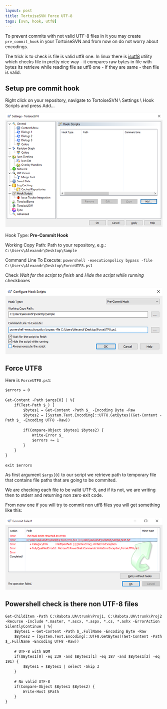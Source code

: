 ```yaml
---
layout: post
title: TortoiseSVN Force UTF-8
tags: [svn, hook, utf8]
---
```


To prevent commits with not valid UTF-8 files in it you may create `pre_commit_hook` in your TortoiseSVN and from now on do not worry about encodings.

The trick is to check is file is valid utf8 one. In linux there is [isutf8](https://github.com/madx/moreutils/blob/master/isutf8.c) utility which checks file in pretty nice way - it compares raw bytes in file with bytes its retrieve while reading file as utf8 one - if they are same - then file is valid.

Setup pre commit hook
---------------------

Right click on your repository, navigate to TortoiseSVN \ Settings \ Hook Scripts and press Add...

![TortoiseSVN Settings](/images/posts/force_utf8_tortoisesvn_settings.png)

Hook Type: __Pre-Commit Hook__

Working Copy Path: Path to your repository, e.g.: `C:\Users\Alexandr\Desktop\Sample`

Command Line To Execute: `powershell -executionpolicy bypass -file C:\Users\Alexandr\Desktop\ForceUTF8.ps1`

Check _Wait for the script to finish_ and _Hide the script while running_ checkboxes

![TortoiseSVN Adding Pre Commit Hook](/images/posts/force_utf8_tortoisesvn_add_hook.png)

Force UTF8
----------

Here is `ForceUTF8.ps1`:

	$errors = 0

	Get-Content -Path $args[0] | %{
	    if(Test-Path $_) {
	        $bytes1 = Get-Content -Path $_ -Encoding Byte -Raw
	        $bytes2 = [System.Text.Encoding]::UTF8.GetBytes((Get-Content -Path $_ -Encoding UTF8 -Raw))

	        if(Compare-Object $bytes1 $bytes2) {
	            Write-Error $_
	            $errors += 1
	        }
	    }
	}

	exit $errors

As first argument `$args[0]` to our script we retrieve path to temporary file that contains file paths that are going to be commited.

We are checking each file to be valid UTF-8, and if its not, we are writing then to stderr and returning non zero exit code.

From now one if you will try to commit non utf8 files you will get something like this:

![TortoiseSVN Pre Commit Hook Error Message](/images/posts/force_utf8_tortoisesvn_error.png)

Powershell check is there non UTF-8 files
-----------------------------------------

	Get-ChildItem -Path C:\Rabota.UA\trunk\Proj1, C:\Rabota.UA\trunk\Proj2 -Recurse -Include *.master, *.ascx, *.aspx, *.cs, *.ashx -ErrorAction SilentlyContinue | %{
	    $Bytes1 = Get-Content -Path $_.FullName -Encoding Byte -Raw
	    $Bytes2 = [System.Text.Encoding]::UTF8.GetBytes((Get-Content -Path $_.FullName -Encoding UTF8 -Raw))

	    # UTF-8 with BOM
	    if($Bytes1[0] -eq 239 -and $Bytes1[1] -eq 187 -and $Bytes1[2] -eq 191) {
	        $Bytes1 = $Bytes1 | select -Skip 3
	    }

	    # No valid UTF-8
	    if(Compare-Object $Bytes1 $Bytes2) {
	        Write-Host $Path
	    }
	}

